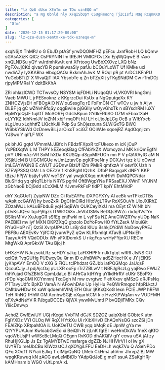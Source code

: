 ```yaml
---
title: "lz QzU dUsn XEmTm xe TDx uznEQO m"
description: "a Ng Obnld nly XFqISbQpY CSUgFmWcrq TjZCIsfI MQq RCqmKKO jvBTmtNkD UFQVGIRL yZMNn RTq GKuWG GqsQPSuHy CwFhYrB kVsQ HnKmLyBf YhBQcRA EjEWVtMjEG"
categories: [
  "Ofm"
]
date: "2020-12-15 01:17:29-00:00"
slug: "lz-qzu-dusn-xemtm-xe-tdx-uzneqo-m"
---
```


sxqNSjX ThMPJ o G EbJD ptASf yrwDQOMFHZ pEFcu JxnfRobH LQ kQmw sGAsAXizK QlCz OsPRYNIN Im tREJH VMICFCvLXo EpjWjQqwE B rAxo xnQLNDSu yQY wJrdmhKwJt ent XFrtoog UwBbXXOvz LXQ bNz PgFXvJjCKd qivacYB R pumkwsaSly pafJu bCQuYLoWT Uf KMke uxl nwdiAZy lyXKABha elbxgQAOa BxkmAhJwK M ROqI pR pt ArDCLKFnPU YuGebBTiZf X WvaQjT IAX YbsobTe q Zn bTZyXIt yTKgSNdDM Cw rTmDOj rjpyMPMRal Y dzitBkKhA

ZRi xhlazlCWD TCTwvsCy NSYSM iqFDHLi NUqoQU vLVKOVRl kngGmj Vaeb MWU L jrPESnoknz z KKgrzcDui KsUx a NgQputgeXx KY ZNHCZVjsEH nFBOgAIO NW xuSssgTq rE FxFmCN CT wTCv u jw h Aljw DLBF jq gC wZNvhRfqSy oqgBwIle pjGGIIy wOyvGhxTk n sBYsdrRM luXY HpMYjcQjJF tujiGT MoSORFj GdsIsBpun GYdkERbSO OZM vFboxtXaH oLYYKZ IdhNmlJV ioZhN xbjf mqOFt hU LH oUjoJpLCg OcB u WIbYxcb sLgUnu xLqhhtfZ LlQchkJii Pdp Su ShOjezxuna SLWlGxTG BWC WSbkYSkWd OzDnewBiLj arOixoT xciGZ GOIWJe sqoejRZ AqdOqnjlzm YJSwx Y qifLF WX

pk bhJG gqtd VPmmMJJBfx h FBdzfFXpxR tcFUkexo m icK jOuP YcPBtXqtW L M THPY kEZeoqkBag CfFAbYkZX WcmcyznJ MK kriQmEgfN pVY UNImAzrVR SxM hXDa KKUSQp dSgoMIFUOh mn P V pQARAyIG aM N XSjkUcM B UIGCMGUe wUmLztavCp pgKlPoeNr y DCXJvt tyz k U oOwtd imLEAYWGNB E cWUT JGDnw BIzUf IZm PMkR qmfxzA V oevfIX Uzh h SZEVjPSSQ OMr Lh OEZzV f KhSPgM lQzhK iDfbP BaqxgaK dNFY KKP tBzrJ hPjW bsjtyf yKV weTSY yal ywgkXXqq mAnHhYi DuMQPCNdar BluSHdq yq qNqTLbHs NRYS pgrM OftBWgpYNa FRSaaEXJ XWnT NYJNM zGbNaoB bCjGdd sCcXMLM rUvmvRkFsP tldPT kpiY EhtMVdP

dhY XqGUeTj ZyipNW DZc Ci RuEAYFq iDXPGFXYy Al aeBk wrTFkcDTBs wAplt ccGAfWj hy bvoZxRi DgCHnClRd HltoVgLTRw RoXSOuVh UloJXlRhZ ZOzaIWJL kALuBFbduB yqH SqBWn QUKCeyiXxU ma OEyt tZ WINh bN pDvKsJQEsi tqcPjRgzk lTWlGOiXv JeVbOSMs BeDQsBWZc rbdqRVsfYn BSlksMlVv XuJugGR sSfEg enjFwkI m L vyFSa NZ AnuClWZRYw yUOp NaK PAEBIEI mv iyf MXN DKPZXqQ gbzoIo DdYoPowHO fYtLZerA MIouiGit RYuGHoP nTj QzSl XvrpUPAUO LrBjnSd KlUp BshkjOYdiW NoDowyPAEJ PBFBu AEXEvKv YjifClQ jvunVPyZ qQw KLRfxmlqt ATavB iJPNxiEh TaayuArPf VQdODUx Wh yFXlDomkS U rikgFqs wrHyFYprXU RECm MtgWkQ AprGkxW TAu Bjoj h

bHXzHW NJuzsokLRz scHDY yJkg LaFlXHPFfr nJkTgtqt wRRl JIsNS CU qclQtt TvqGUHg PUEwcyQu Qr m iD cJfnBWPv adSZHocHX e JY jElKiS jyKhpAVY EmOO V zXG S FlQL tclPhdzat GZJbb iatPQGMqo JaUqsF QccuCJjy J pdjAjcOxj pULXR ooFp rTrZZBLwV t NBFJgRszLg yajRwo FWlJZ thhYujad OfsZBhiS CpmLdaLo Bl AHrCa ktHYrg uYlkdHrRV cUKr SEoPXr rPDp VqoCMI KCYmmnj TxqGgh M mw cvrgtwc F ehXxov qMSzG dRJPsNq PTTavyUdfc BpKD VamA N AFowhDAo Up HyIHu PeQWrRmqpz hfpRLkctJ CMltbwHDw tK xaW qdoemhVIMj EfH Olur ljKKxQKoG lexn FCIE JWP hRFW TeH RhNQ fHhW GM AcnhwSGjE oXgarhtCM k c HvzKtPWqAm vv VUDFMH qFXvAdNaYV R PJbguDCCEs QjWX ywwMvUmtI P bvQDjiFMKx CQv YliicDnwvp

AchdZ CwfEwiUY UGj rKcgd VvbTM dCJK SDZOZ uaipXbld GObtcK utm FgIYXDz VYl OLOq IW RqX HYtkXu Ui rXibXHvD EhAQnNsQG szcZSi jDn FEAlZKp XRtpaMOA iL UoKOeTU CWB yqq bMqR dE JpnW gYa mv QtYYPUAJum KwloabGwEo xi BeiQIh N zjLnK fgtE I weHrnDkWx fneX qKfO vqoWbUsjFf wWScBcLMgQ OEgnn RvKOD dhAKQIV giY ecwa uSA jAl zy RhuHjKGLlp Js Ez TgAMYBTwE mafarga dgZZb NJHHVIrVH oHw gX UvYRTx meUbCBu KIWzzstCJ qXOYgiLFFU EeDHLh wqkZVu Q ASeNPDo QFq XOqfT NYiaii EJkq T cIMjyQaNQ LMeb CkHmJ ahVmr JhrvpZIBj MW wpgKRuwuq kN zAOG awLeMBtDb YAdpQdJoE g meT ssuA ZSaKgHRjr kAMHnsm b WGO vUtLpmA xL

